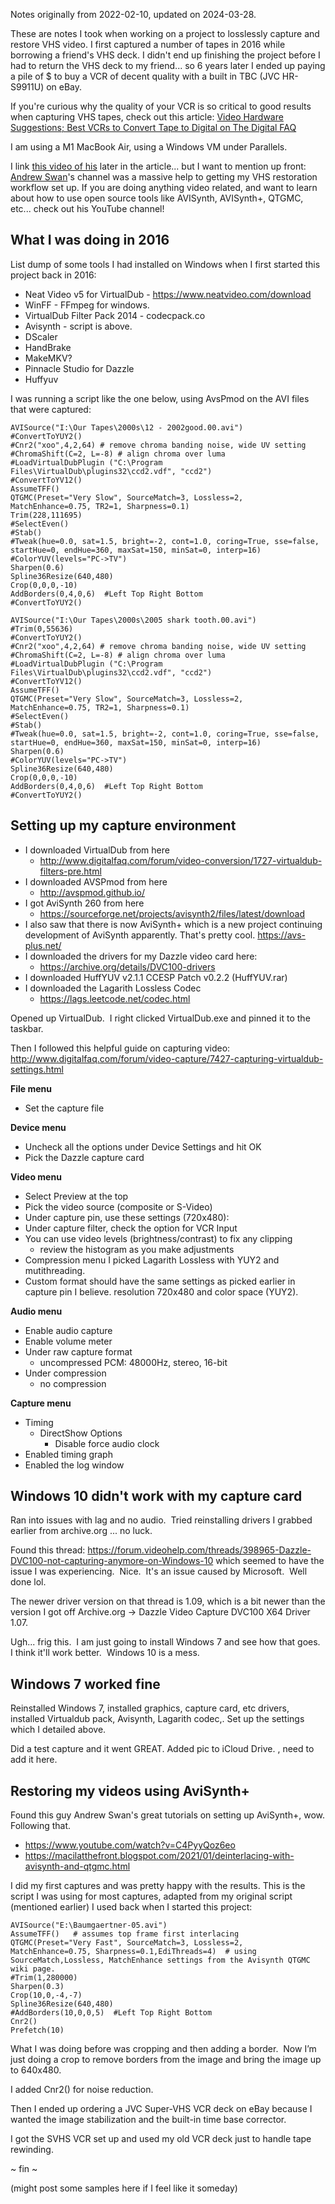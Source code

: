 Notes originally from 2022-02-10, updated on 2024-03-28.

These are notes I took when working on a project to losslessly capture and restore VHS video.  I first captured a number of tapes in 2016 while borrowing a friend's VHS deck.  I didn't end up finishing the project before I had to return the VHS deck to my friend... so 6 years later I ended up paying a pile of $ to buy a VCR of decent quality with a built in TBC (JVC HR-S9911U) on eBay.

If you're curious why the quality of your VCR is so critical to good results when capturing VHS tapes, check out this article: [Video Hardware Suggestions; Best VCRs to Convert Tape to Digital on The Digital FAQ](https://www.digitalfaq.com/guides/video/capture-playback-hardware.htm)

I am using a M1 MacBook Air, using a Windows VM under Parallels.

I link [this video of his](https://www.youtube.com/watch?v=C4PyyQoz6eo) later in the article... but I want to mention up front:  [Andrew Swan](https://www.youtube.com/@Macilatthefront)'s channel was a massive help to getting my VHS restoration workflow set up.  If you are doing anything video related, and want to learn about how to use open source tools like AVISynth, AVISynth+, QTGMC, etc... check out his YouTube channel!
## What I was doing in 2016

List dump of some tools I had installed on Windows when I first started this project back in 2016:
- Neat Video v5 for VirtualDub - https://www.neatvideo.com/download
- WinFF - FFmpeg for windows.
- VirtualDub Filter Pack 2014 - codecpack.co
- Avisynth - script is above.
- DScaler
- HandBrake
- MakeMKV?
- Pinnacle Studio for Dazzle
- Huffyuv

I was running a script like the one below, using AvsPmod on the AVI files that were captured:
```
AVISource("I:\Our Tapes\2000s\12 - 2002good.00.avi")
#ConvertToYUY2()
#Cnr2("xoo",4,2,64) # remove chroma banding noise, wide UV setting
#ChromaShift(C=2, L=-8) # align chroma over luma
#LoadVirtualDubPlugin ("C:\Program Files\VirtualDub\plugins32\ccd2.vdf", "ccd2")
#ConvertToYV12()
AssumeTFF()
QTGMC(Preset="Very Slow", SourceMatch=3, Lossless=2, MatchEnhance=0.75, TR2=1, Sharpness=0.1)
Trim(228,111695)
#SelectEven()
#Stab()
#Tweak(hue=0.0, sat=1.5, bright=-2, cont=1.0, coring=True, sse=false, startHue=0, endHue=360, maxSat=150, minSat=0, interp=16)
#ColorYUV(levels="PC->TV")
Sharpen(0.6)
Spline36Resize(640,480)
Crop(0,0,0,-10)
AddBorders(0,4,0,6)  #Left Top Right Bottom
#ConvertToYUY2()

AVISource("I:\Our Tapes\2000s\2005 shark tooth.00.avi")
#Trim(0,55636)
#ConvertToYUY2()
#Cnr2("xoo",4,2,64) # remove chroma banding noise, wide UV setting
#ChromaShift(C=2, L=-8) # align chroma over luma
#LoadVirtualDubPlugin ("C:\Program Files\VirtualDub\plugins32\ccd2.vdf", "ccd2")
#ConvertToYV12()
AssumeTFF()
QTGMC(Preset="Very Slow", SourceMatch=3, Lossless=2, MatchEnhance=0.75, TR2=1, Sharpness=0.1)
#SelectEven()
#Stab()
#Tweak(hue=0.0, sat=1.5, bright=-2, cont=1.0, coring=True, sse=false, startHue=0, endHue=360, maxSat=150, minSat=0, interp=16)
Sharpen(0.6)
#ColorYUV(levels="PC->TV")
Spline36Resize(640,480)
Crop(0,0,0,-10)
AddBorders(0,4,0,6)  #Left Top Right Bottom
#ConvertToYUY2()
```

## Setting up my capture environment
- I downloaded VirtualDub from here
	- http://www.digitalfaq.com/forum/video-conversion/1727-virtualdub-filters-pre.html
- I downloaded AVSPmod from here
	- http://avspmod.github.io/
- I got AviSynth 260 from here
	- https://sourceforge.net/projects/avisynth2/files/latest/download
- I also saw that there is now AviSynth+ which is a new project continuing development of AviSynth apparently.  That's pretty cool. https://avs-plus.net/
- I downloaded the drivers for my Dazzle video card here:
	- https://archive.org/details/DVC100-drivers
- I downloaded HuffYUV v2.1.1 CCESP Patch v0.2.2 (HuffYUV.rar)
- I downloaded the Lagarith Lossless Codec
	- https://lags.leetcode.net/codec.html

Opened up VirtualDub.  I right clicked VirtualDub.exe and pinned it to the taskbar.

Then I followed this helpful guide on capturing video:
http://www.digitalfaq.com/forum/video-capture/7427-capturing-virtualdub-settings.html

**File menu**
- Set the capture file

**Device menu**
- Uncheck all the options under Device Settings and hit OK
- Pick the Dazzle capture card

**Video menu**
- Select Preview at the top
- Pick the video source (composite or S-Video)
- Under capture pin, use these settings (720x480):
- Under capture filter, check the option for VCR Input
- You can use video levels (brightness/contrast) to fix any clipping
    - review the histogram as you make adjustments
- Compression menu I picked Lagarith Lossless with YUY2 and mutithreading.
- Custom format should have the same settings as picked earlier in capture pin I believe.  resolution 720x480 and color space (YUY2).

**Audio menu**
- Enable audio capture
- Enable volume meter
- Under raw capture format
    - uncompressed PCM: 48000Hz, stereo, 16-bit
- Under compression
    - no compression

**Capture menu**
- Timing
    - DirectShow Options
        - Disable force audio clock
- Enabled timing graph
- Enabled the log window

## Windows 10 didn't work with my capture card
Ran into issues with lag and no audio.  Tried reinstalling drivers I grabbed earlier from archive.org ... no luck.

Found this thread: https://forum.videohelp.com/threads/398965-Dazzle-DVC100-not-capturing-anymore-on-Windows-10 which seemed to have the issue I was experiencing.  Nice.  It's an issue caused by Microsoft.  Well done lol.

The newer driver version on that thread is 1.09, which is a bit newer than the version I got off Archive.org -> Dazzle Video Capture DVC100 X64 Driver 1.07.

Ugh... frig this.  I am just going to install Windows 7 and see how that goes.  I think it'll work better.  Windows 10 is a mess.

## Windows 7 worked fine
Reinstalled Windows 7, installed graphics, capture card, etc drivers, installed Virtualdub pack, Avisynth, Lagarith codec,.  Set up the settings which I detailed above.

Did a test capture and it went GREAT.  Added pic to iCloud Drive. , need to add it here.

## Restoring my videos using AviSynth+

Found this guy Andrew Swan's great tutorials on setting up AviSynth+, wow.  Following that.
- https://www.youtube.com/watch?v=C4PyyQoz6eo
- https://macilatthefront.blogspot.com/2021/01/deinterlacing-with-avisynth-and-qtgmc.html

I did my first captures and was pretty happy with the results.  This is the script I was using for most captures, adapted from my original script (mentioned earlier) I used back when I started this project:

```
AVISource("E:\Baumgaertner-05.avi")
AssumeTFF()   # assumes top frame first interlacing
QTGMC(Preset="Very Fast", SourceMatch=3, Lossless=2, MatchEnhance=0.75, Sharpness=0.1,EdiThreads=4)  # using SourceMatch,Lossless, MatchEnhance settings from the Avisynth QTGMC wiki page.
#Trim(1,280000)
Sharpen(0.3)
Crop(10,0,-4,-7)
Spline36Resize(640,480)
#AddBorders(10,0,0,5)  #Left Top Right Bottom
Cnr2()
Prefetch(10)
```

What I was doing before was cropping and then adding a border.  Now I’m just doing a crop to remove borders from the image and bring the image up to 640x480.

I added Cnr2() for noise reduction.

Then I ended up ordering a JVC Super-VHS VCR deck on eBay because I wanted the image stabilization and the built-in time base corrector.

I got the SVHS VCR set up and used my old VCR deck just to handle tape rewinding.

~ fin ~

(might post some samples here if I feel like it someday)